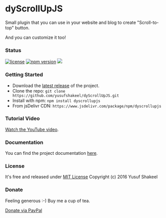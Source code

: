 # dyScrollUpJS
Small plugin that you can use in your website and blog to create "Scroll-to-top" button.

And you can customize it too!


### Status

[![license](https://img.shields.io/badge/license-MIT-blue.svg)](https://github.com/yusufshakeel/dyScrollUpJS)
[![npm version](https://img.shields.io/badge/npm-1.1.2-blue.svg)](https://www.npmjs.com/package/dyscrollupjs)
[![](https://data.jsdelivr.com/v1/package/npm/dycodehighlighter/badge)](https://www.jsdelivr.com/package/npm/dyscrollupjs)


### Getting Started
* Download the [latest release](https://github.com/yusufshakeel/dyScrollUpJS/releases) of the project.
* Clone the repo: `git clone https://github.com/yusufshakeel/dyScrollUpJS.git`
* Install with npm: `npm install dyscrollupjs`
* From jsDelivr CDN: `https://www.jsdelivr.com/package/npm/dyscrollupjs`


### Tutorial Video
[Watch the YouTube video](https://www.youtube.com/watch?v=P7CvToMSfZA).


### Documentation
You can find the project documentation [here](https://www.dyclassroom.com/dyscrollupjs/documentation).


### License
It's free and released under [MIT License](https://github.com/yusufshakeel/dyScrollUpJS/blob/master/LICENSE) Copyright (c) 2016 Yusuf Shakeel

### Donate
Feeling generous :-) Buy me a cup of tea.

[Donate via PayPal](https://www.paypal.me/yusufshakeel)